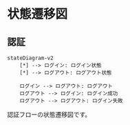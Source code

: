 # 状態遷移図

## 認証

```mermaid
stateDiagram-v2
    [*] --> ログイン: ログイン状態
    [*] --> ログアウト: ログアウト状態

    ログイン --> ログアウト: ログアウト
    ログアウト --> ログイン: ログイン成功
    ログアウト --> ログアウト: ログイン失敗
```

認証フローの状態遷移図です。
